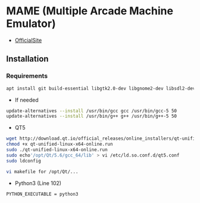 # MAME (Multiple Arcade Machine Emulator)

- [OfficialSite](https://www.mamedev.org/)

## Installation

### Requirements
```bash
apt install git build-essential libgtk2.0-dev libgnome2-dev libsdl2-dev libsdl2-ttf-dev gcc-5 g++-5
```

- If needed
```bash
update-alternatives --install /usr/bin/gcc gcc /usr/bin/gcc-5 50
update-alternatives --install /usr/bin/g++ g++ /usr/bin/g++-5 50
```

- QT5
```bash
wget http://download.qt.io/official_releases/online_installers/qt-unified-linux-x64-online.run
chmod +x qt-unified-linux-x64-online.run
sudo ./qt-unified-linux-x64-online.run
sudo echo'/opt/Qt/5.6/gcc_64/lib' > vi /etc/ld.so.conf.d/qt5.conf
sudo ldconfig
```

```bash
vi makefile for /opt/Qt/...
```

- Python3 (Line 102)
```bash
PYTHON_EXECUTABLE = python3
```
